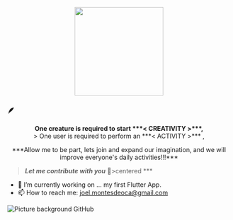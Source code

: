 >

<p align="center">
<img width= "200 "src="https://user-images.githubusercontent.com/122069243/216305267-660be15c-cce5-4c64-9b15-838a51bf8fae.gif">
</p>


### 🪶
<p align="center">
<b>One creature is required to start ***< CREATIVITY >***,</b><br>
> One user is required to perform an ***< ACTIVITY >*** , </p>

<p align="center">***Allow me to be part, lets join and expand our imagination, and we will improve everyone's daily activities!!!***</p> 

>***Let me contribute with you*** 🤝>centered ***


- 🔭 I’m currently working on ... my first Flutter App.
- 📫 How to reach me: joel.montesdeoca@gmail.com

  
![Picture background GitHub](https://user-images.githubusercontent.com/122069243/216493974-88487c98-5118-4a85-bbc8-c31465041163.png)
